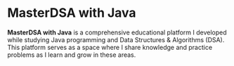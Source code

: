 # MasterDSA with Java

**MasterDSA with Java** is a comprehensive educational platform I developed while studying Java programming and Data Structures & Algorithms (DSA). This platform serves as a space where I share knowledge and practice problems as I learn and grow in these areas.
